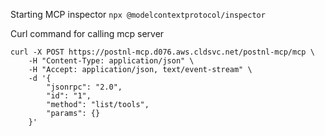Starting MCP inspector
`npx @modelcontextprotocol/inspector`

Curl command for calling mcp server
```
curl -X POST https://postnl-mcp.d076.aws.cldsvc.net/postnl-mcp/mcp \
	-H "Content-Type: application/json" \
	-H "Accept: application/json, text/event-stream" \
	-d '{
		"jsonrpc": "2.0",
		"id": "1",
		"method": "list/tools",
		"params": {}
	}'
```